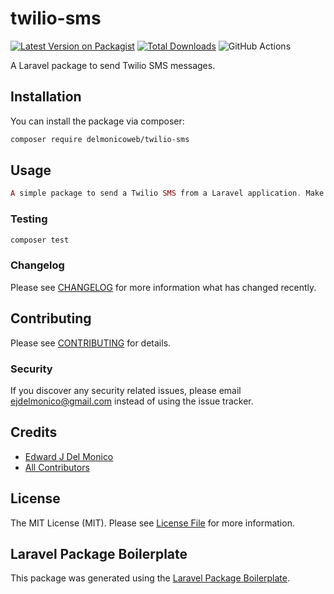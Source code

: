 # twilio-sms

[![Latest Version on Packagist](https://img.shields.io/packagist/v/delmonicoweb/twilio-sms.svg?style=flat-square)](https://packagist.org/packages/delmonicoweb/twilio-sms)
[![Total Downloads](https://img.shields.io/packagist/dt/delmonicoweb/twilio-sms.svg?style=flat-square)](https://packagist.org/packages/delmonicoweb/twilio-sms)
![GitHub Actions](https://github.com/delmonicoweb/twilio-sms/actions/workflows/main.yml/badge.svg)

A Laravel package to send Twilio SMS messages.

## Installation

You can install the package via composer:

```bash
composer require delmonicoweb/twilio-sms
```

## Usage

```php
A simple package to send a Twilio SMS from a Laravel application. Make sure to add your Twilio api access code to your .env file.
```

### Testing

```bash
composer test
```

### Changelog

Please see [CHANGELOG](CHANGELOG.md) for more information what has changed recently.

## Contributing

Please see [CONTRIBUTING](CONTRIBUTING.md) for details.

### Security

If you discover any security related issues, please email ejdelmonico@gmail.com instead of using the issue tracker.

## Credits

-   [Edward J Del Monico](https://github.com/delmonicoweb)
-   [All Contributors](../../contributors)

## License

The MIT License (MIT). Please see [License File](LICENSE.md) for more information.

## Laravel Package Boilerplate

This package was generated using the [Laravel Package Boilerplate](https://laravelpackageboilerplate.com).
